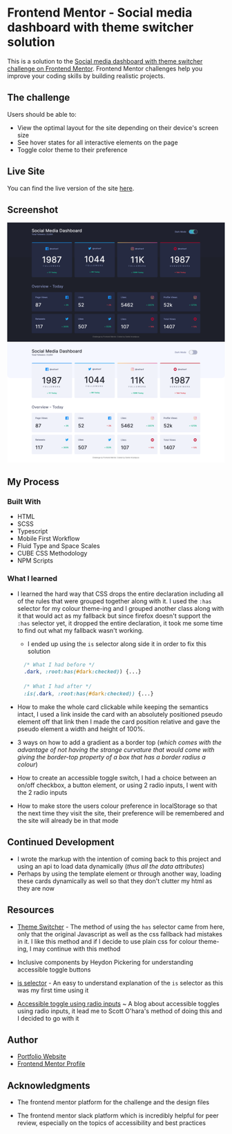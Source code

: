 # Frontend Mentor - Social media dashboard with theme switcher solution

This is a solution to the [Social media dashboard with theme switcher challenge on Frontend Mentor](https://www.frontendmentor.io/challenges/social-media-dashboard-with-theme-switcher-6oY8ozp_H). Frontend Mentor challenges help you improve your coding skills by building realistic projects.

## The challenge

Users should be able to:

- View the optimal layout for the site depending on their device's screen size
- See hover states for all interactive elements on the page
- Toggle color theme to their preference

## Live Site

You can find the live version of the site [here](https://symphonious-peony-1b3bfe.netlify.app).

## Screenshot

![solution in dark mode](./develop/assets/images/screenshot-dark.png)
![solution in light mode](./develop/assets/images/screenshot-light.png)

## My Process

### Built With

- HTML
- SCSS
- Typescript
- Mobile First Workflow
- Fluid Type and Space Scales
- CUBE CSS Methodology
- NPM Scripts

### What I learned

- I learned the hard way that CSS drops the entire declaration including all of the rules that were grouped together along with it. I used the `:has` selector for my colour theme-ing and I grouped another class along with it that would act as my fallback but since firefox doesn't support the `:has` selector yet, it dropped the entire declaration, it took me some time to find out what my fallback wasn't working.

  - I ended up using the `is` selector along side it in order to fix this solution

  ```CSS
    /* What I had before */
    .dark, :root:has(#dark:checked)) {...}

    /* What I had after */
    :is(.dark, :root:has(#dark:checked)) {...}

  ```

- How to make the whole card clickable while keeping the semantics intact, I used a link inside the card with an absolutely positioned pseudo element off that link then I made the card position relative and gave the pseudo element a width and height of 100%.

- 3 ways on how to add a gradient as a border top (_which comes with the advantage of not having the strange curvature that would come with giving the border-top property of a box that has a border radius a colour_)

- How to create an accessible toggle switch, I had a choice between an on/off checkbox, a button element, or using 2 radio inputs, I went with the 2 radio inputs

- How to make store the users colour preference in localStorage so that the next time they visit the site, their preference will be remembered and the site will already be in that mode

## Continued Development

- I wrote the markup with the intention of coming back to this project and using an api to load data dynamically (_thus all the data attributes_)
- Perhaps by using the template element or through another way, loading these cards dynamically as well so that they don't clutter my html as they are now

## Resources

- [Theme Switcher](https://www.youtube.com/watch?v=fyuao3G-2qg) - The method of using the `has` selector came from here, only that the original Javascript as well as the css fallback had mistakes in it. I like this method and if I decide to use plain css for colour theme-ing, I may continue with this method

- Inclusive components by Heydon Pickering for understanding accessible toggle buttons

- [is selector](https://www.youtube.com/watch?v=McC4QkCvbaY) - An easy to understand explanation of the `is` selector as this was my first time using it

- [Accessible toggle using radio inputs](https://www.sarasoueidan.com/blog/toggle-switch-design/) ~ A blog about accessible toggles using radio inputs, it lead me to Scott O'hara's method of doing this and I decided to go with it

## Author

- [Portfolio Website](https://daniel-arzani-portfolio.netlify.app/)
- [Frontend Mentor Profile](https://www.frontendmentor.io/profile/DanielArzani)

## Acknowledgments

- The frontend mentor platform for the challenge and the design files

- The frontend mentor slack platform which is incredibly helpful for peer review, especially on the topics of accessibility and best practices
